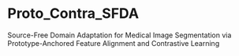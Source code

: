 # Proto_Contra_SFDA
Source-Free Domain Adaptation for Medical Image Segmentation via Prototype-Anchored Feature Alignment and Contrastive Learning

